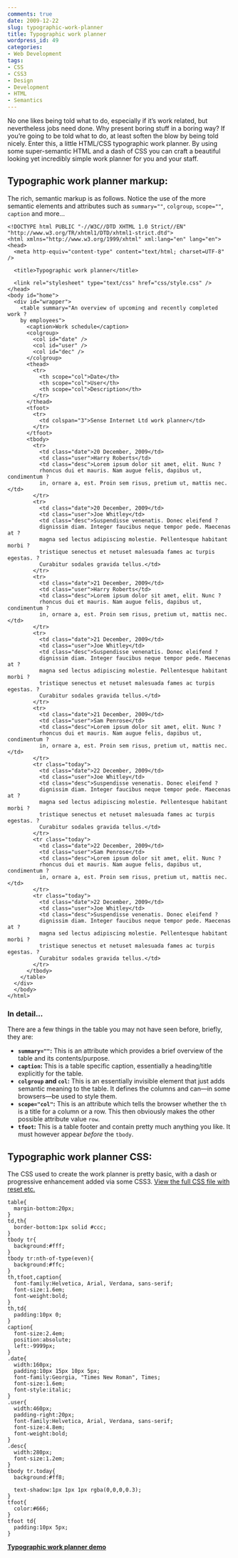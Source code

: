 ```yaml
---
comments: true
date: 2009-12-22
slug: typographic-work-planner
title: Typographic work planner
wordpress_id: 49
categories:
- Web Development
tags:
- CSS
- CSS3
- Design
- Development
- HTML
- Semantics
---
```


No one likes being told what to do, especially if it’s work related, but nevertheless jobs need done. Why present boring stuff in a boring way? If you’re going to be told what to do, at least soften the blow by being told nicely. Enter this, a little HTML/CSS typographic work planner. By using some super-semantic HTML and a dash of CSS you can craft a beautiful looking yet incredibly simple work planner for you and your staff.

## Typographic work planner markup:

The rich, semantic markup is as follows. Notice the use of the more semantic elements and attributes such as `summary=""`, `colgroup`, `scope=""`, `caption` and more...

    <!DOCTYPE html PUBLIC "-//W3C//DTD XHTML 1.0 Strict//EN"
    "http://www.w3.org/TR/xhtml1/DTD/xhtml1-strict.dtd">
    <html xmlns="http://www.w3.org/1999/xhtml" xml:lang="en" lang="en">
    <head>
      <meta http-equiv="content-type" content="text/html; charset=UTF-8" />

      <title>Typographic work planner</title>

      <link rel="stylesheet" type="text/css" href="css/style.css" />
    </head>
    <body id="home">
      <div id="wrapper">
        <table summary="An overview of upcoming and recently completed work ?
        by employees">
          <caption>Work schedule</caption>
          <colgroup>
            <col id="date" />
            <col id="user" />
            <col id="dec" />
          </colgroup>
          <thead>
            <tr>
              <th scope="col">Date</th>
              <th scope="col">User</th>
              <th scope="col">Description</th>
            </tr>
          </thead>
          <tfoot>
            <tr>
              <td colspan="3">Sense Internet Ltd work planner</td>
            </tr>
          </tfoot>
          <tbody>
            <tr>
              <td class="date">20 December, 2009</td>
              <td class="user">Harry Roberts</td>
              <td class="desc">Lorem ipsum dolor sit amet, elit. Nunc ?
              rhoncus dui et mauris. Nam augue felis, dapibus ut, condimentum ?
              in, ornare a, est. Proin sem risus, pretium ut, mattis nec.</td>
            </tr>
            <tr>
              <td class="date">20 December, 2009</td>
              <td class="user">Joe Whitley</td>
              <td class="desc">Suspendisse venenatis. Donec eleifend ?
              dignissim diam. Integer faucibus neque tempor pede. Maecenas at ?
              magna sed lectus adipiscing molestie. Pellentesque habitant morbi ?
              tristique senectus et netuset malesuada fames ac turpis egestas. ?
              Curabitur sodales gravida tellus.</td>
            </tr>
            <tr>
              <td class="date">21 December, 2009</td>
              <td class="user">Harry Roberts</td>
              <td class="desc">Lorem ipsum dolor sit amet, elit. Nunc ?
              rhoncus dui et mauris. Nam augue felis, dapibus ut, condimentum ?
              in, ornare a, est. Proin sem risus, pretium ut, mattis nec.</td>
            </tr>
            <tr>
              <td class="date">21 December, 2009</td>
              <td class="user">Joe Whitley</td>
              <td class="desc">Suspendisse venenatis. Donec eleifend ?
              dignissim diam. Integer faucibus neque tempor pede. Maecenas at ?
              magna sed lectus adipiscing molestie. Pellentesque habitant morbi ?
              tristique senectus et netuset malesuada fames ac turpis egestas. ?
              Curabitur sodales gravida tellus.</td>
            </tr>
            <tr>
              <td class="date">21 December, 2009</td>
              <td class="user">Sam Penrose</td>
              <td class="desc">Lorem ipsum dolor sit amet, elit. Nunc ?
              rhoncus dui et mauris. Nam augue felis, dapibus ut, condimentum ?
              in, ornare a, est. Proin sem risus, pretium ut, mattis nec.</td>
            </tr>
            <tr class="today">
              <td class="date">22 December, 2009</td>
              <td class="user">Joe Whitley</td>
              <td class="desc">Suspendisse venenatis. Donec eleifend ?
              dignissim diam. Integer faucibus neque tempor pede. Maecenas at ?
              magna sed lectus adipiscing molestie. Pellentesque habitant morbi ?
              tristique senectus et netuset malesuada fames ac turpis egestas. ?
              Curabitur sodales gravida tellus.</td>
            </tr>
            <tr class="today">
              <td class="date">22 December, 2009</td>
              <td class="user">Sam Penrose</td>
              <td class="desc">Lorem ipsum dolor sit amet, elit. Nunc ?
              rhoncus dui et mauris. Nam augue felis, dapibus ut, condimentum ?
              in, ornare a, est. Proin sem risus, pretium ut, mattis nec.</td>
            </tr>
            <tr class="today">
              <td class="date">22 December, 2009</td>
              <td class="user">Joe Whitley</td>
              <td class="desc">Suspendisse venenatis. Donec eleifend ?
              dignissim diam. Integer faucibus neque tempor pede. Maecenas at ?
              magna sed lectus adipiscing molestie. Pellentesque habitant morbi ?
              tristique senectus et netuset malesuada fames ac turpis egestas. ?
              Curabitur sodales gravida tellus.</td>
            </tr>
          </tbody>
        </table>
      </div>
      </body>
    </html>

### In detail...

There are a few things in the table you may not have seen before, briefly, they are:

* **`summary=""`:** This is an attribute which provides a brief overview of the table and its contents/purpose.
* **`caption`:** This is a table specific caption, essentially a heading/title explicitly for the table.
* **`colgroup` and `col`:** This is an essentially invisible element that just adds semantic meaning to the table. It defines the columns and can—in some browsers—be used to style them.
* **`scope="col"`:** This is an attribute which tells the browser whether the `th` is a title for a column or a row. This then obviously makes the other possible attribute value `row`.
* **`tfoot`:** This is a table footer and contain pretty much anything you like. It must however appear _before_ the `tbody`.

## Typographic work planner CSS:

The CSS used to create the work planner is pretty basic, with a dash or progressive enhancement added via some CSS3. [View the full CSS file with reset etc.](http://csswizardry.com/demos/typographic-work-planner/css/style.css)

    table{
      margin-bottom:20px;
    }
    td,th{
      border-bottom:1px solid #ccc;
    }
    tbody tr{
      background:#fff;
    }
    tbody tr:nth-of-type(even){
      background:#ffc;
    }
    th,tfoot,caption{
      font-family:Helvetica, Arial, Verdana, sans-serif;
      font-size:1.6em;
      font-weight:bold;
    }
    th,td{
      padding:10px 0;
    }
    caption{
      font-size:2.4em;
      position:absolute;
      left:-9999px;
    }
    .date{
      width:160px;
      padding:10px 15px 10px 5px;
      font-family:Georgia, "Times New Roman", Times;
      font-size:1.6em;
      font-style:italic;
    }
    .user{
      width:460px;
      padding-right:20px;
      font-family:Helvetica, Arial, Verdana, sans-serif;
      font-size:4.8em;
      font-weight:bold;
    }
    .desc{
      width:280px;
      font-size:1.2em;
    }
    tbody tr.today{
      background:#ff8;

      text-shadow:1px 1px 1px rgba(0,0,0,0.3);
    }
    tfoot{
      color:#666;
    }
    tfoot td{
      padding:10px 5px;
    }

**[Typographic work planner demo](http://csswizardry.com/demos/typographic-work-planner/)**
